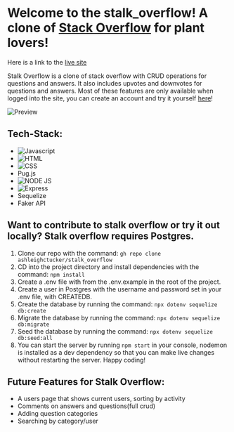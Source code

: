 # Welcome to the stalk_overflow! A clone of [Stack Overflow](https://stackoverflow.com) for plant lovers! 


Here is a link to the [live site](https://stalk-overflow.herokuapp.com)

Stalk Overflow is a clone of stack overflow with CRUD operations for questions and answers. It also includes upvotes and downvotes for questions and answers. Most of these features are only available when logged into the site, you can create an account and try it yourself [here](https://stalk-overflow.herokuapp.com/sign-up)!

![Preview](https://github.com/ashleighctucker/stalk_overflow/blob/main/images/overflow-preview.gif)



## Tech-Stack:

* ![Javascript](https://img.shields.io/badge/JavaScript-F7DF1E?style=for-the-badge&logo=javascript&logoColor=black)
* ![HTML](https://img.shields.io/badge/HTML-239120?style=for-the-badge&logo=html5&logoColor=white)
* ![CSS](https://img.shields.io/badge/CSS-239120?&style=for-the-badge&logo=css3&logoColor=white)
* Pug.js
* ![NODE JS](https://img.shields.io/badge/Node.js-43853D?style=for-the-badge&logo=node.js&logoColor=white)
* ![Express](https://img.shields.io/badge/Express.js-404D59?style=for-the-badge)
* Sequelize
* Faker API



## Want to contribute to stalk overflow or try it out locally? Stalk overflow requires Postgres. 

1. Clone our repo with the command:  `gh repo clone ashleighctucker/stalk_overflow`
2. CD into the project directory and install dependencies with the command: `npm install`
3. Create a .env file with from the .env.example in the root of the project.
4. Create a user in Postgres with the username and password set in your .env file, with CREATEDB.
5. Create the database by running the command: `npx dotenv sequelize db:create`
6. Migrate the database by running the command: `npx dotenv sequelize db:migrate`
7. Seed the database by running the command: `npx dotenv sequelize db:seed:all` 
8. You can start the server by running `npm start` in your console, nodemon is installed as a dev dependency so that you can make live changes without restarting the server. Happy coding!



## Future Features for Stalk Overflow:
* A users page that shows current users, sorting by activity
* Comments on answers and questions(full crud)
* Adding question categories
* Searching by category/user
